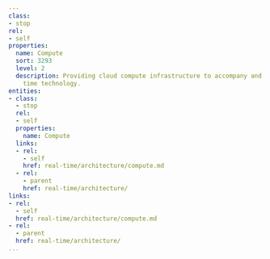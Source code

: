 ```yaml
---
class:
- stop
rel:
- self
properties:
  name: Compute
  sort: 3293
  level: 2
  description: Providing cloud compute infrastructure to accompany and support real
    time technology.
entities:
- class:
  - stop
  rel:
  - self
  properties:
    name: Compute
  links:
  - rel:
    - self
    href: real-time/architecture/compute.md
  - rel:
    - parent
    href: real-time/architecture/
links:
- rel:
  - self
  href: real-time/architecture/compute.md
- rel:
  - parent
  href: real-time/architecture/
...
```


